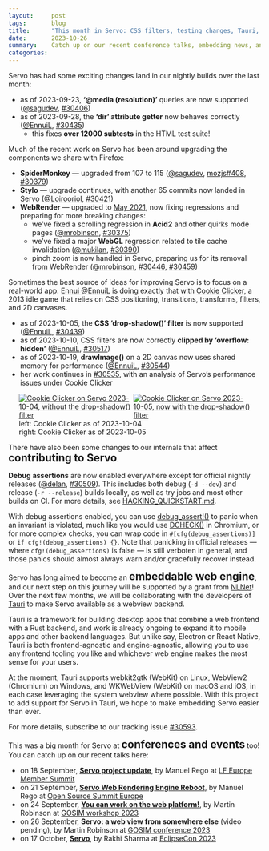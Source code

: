```yaml
---
layout:     post
tags:       blog
title:      "This month in Servo: CSS filters, testing changes, Tauri, and more!"
date:       2023-10-26
summary:    Catch up on our recent conference talks, embedding news, and testing changes, plus nightly updates around media queries, the DOM, upgrades, CSS filters, and canvas performance.
categories:
---
```


Servo has had some exciting changes land in our nightly builds over the last month:

* as of 2023-09-23, **‘@media (resolution)’** queries are now supported ([@sagudev](https://github.com/sagudev), [#30406](https://github.com/servo/servo/pull/30406))
* as of 2023-09-28, the **‘dir’ attribute getter** now behaves correctly ([@EnnuiL](https://github.com/EnnuiL), [#30435](https://github.com/servo/servo/pull/30435))
    * this fixes **over 12000 subtests** in the HTML test suite!

<style>
    /* guaranteed minimum width for first paragraph after a float */
    ._floatmin {
        display: block;
        width: 13em;
        overflow: hidden;
    }
    ._none {
        display: none;
    }
    ._fig:not(#specificity) {
        width: 33em;
        max-width: 100%;
        margin: 1em auto;
    }
    ._fig > ._flex {
        display: flex;
    }
    ._fig._min {
        width: min-content;
    }
    ._fig table {
        text-align: initial;
    }
    ._fig figcaption._notes {
        text-align: left;
        width: max-content;
        max-width: 100%;
    }
    ._figl:not(#specificity),
    ._figr:not(#specificity) {
        margin: 0 1em 1em;
    }
    ._figl {
        float: left;
    }
    ._figr {
        float: right;
    }
    .figl > a > img,
    .figr > a > img {
        width: 17em;
        max-width: max-content;
    }
    ._runin {
        margin-bottom: 1em;
    }
    ._runin > p,
    ._runin > h2 {
        display: inline;
    }
</style>

Much of the recent work on Servo has been around upgrading the components we share with Firefox:

* **SpiderMonkey** — upgraded from 107 to 115 ([@sagudev](https://github.com/sagudev), [mozjs#408](https://github.com/servo/mozjs/pull/408), [#30379](https://github.com/servo/servo/pull/30379))
* **Stylo** — upgrade continues, with another 65 commits now landed in Servo ([@Loirooriol](https://github.com/Loirooriol), [#30421](https://github.com/servo/servo/pull/30421))
* **WebRender** — upgraded to [May 2021](https://github.com/servo/servo/pull/30323), now fixing regressions and preparing for more breaking changes:
    * <span class=_none>as of 2023-09-19,</span> we’ve fixed a scrolling regression in **Acid2** and other quirks mode pages ([@mrobinson](https://github.com/mrobinson), [#30375](https://github.com/servo/servo/pull/30375))
    * <span class=_none>as of 2023-09-21,</span> we’ve fixed a major **WebGL** regression related to tile cache invalidation ([@mukilan](https://github.com/mukilan), [#30390](https://github.com/servo/servo/pull/30390))
    * <span class=_none>as of 2023-10-04,</span> pinch zoom is now handled in Servo, preparing us for its removal from WebRender ([@mrobinson](https://github.com/mrobinson), [#30446](https://github.com/servo/servo/pull/30446), [#30459](https://github.com/servo/servo/pull/30459))

Sometimes the best source of ideas for improving Servo is to focus on a real-world app.
[Ennui @EnnuiL](https://github.com/EnnuiL) is doing exactly that with [Cookie Clicker](https://orteil.dashnet.org/cookieclicker/), a 2013 idle game that relies on CSS positioning, transitions, transforms, filters, and 2D canvases.

* as of 2023-10-05, the **CSS ‘drop-shadow()‘ filter** is now supported ([@EnnuiL](https://github.com/EnnuiL), [#30439](https://github.com/servo/servo/pull/30439))
* as of 2023-10-10, CSS filters are now correctly **clipped by ‘overflow: hidden’** ([@EnnuiL](https://github.com/EnnuiL), [#30517](https://github.com/servo/servo/pull/30517))
* as of 2023-10-19, **drawImage()** on a 2D canvas now uses shared memory for performance ([@EnnuiL](https://github.com/EnnuiL), [#30544](https://github.com/servo/servo/pull/30544))
* her work continues in [#30535](https://github.com/servo/servo/issues/30535), with an analysis of Servo’s performance issues under Cookie Clicker

<figure class="_fig">
    <div class="_flex">
        <a href="{{ '/img/blog/drop-shadow-filter-before.png' | url }}"><img src="{{ '/img/blog/drop-shadow-filter-before.png' | url }}"
            alt="Cookie Clicker on Servo 2023-10-04, without the drop-shadow() filter"></a>
        <a href="{{ '/img/blog/drop-shadow-filter-after.png' | url }}"><img src="{{ '/img/blog/drop-shadow-filter-after.png' | url }}"
            alt="Cookie Clicker on Servo 2023-10-05, now with the drop-shadow() filter"></a>
    </div>
    <figcaption>
        left: Cookie Clicker as of 2023-10-04
        <br>right: Cookie Clicker as of 2023-10-05
    </figcaption>
</figure>

<div class="_runin"><p><span class="_floatmin"></span>There have also been some changes to our internals that affect </p><h2>contributing to Servo</h2><p>.</p></div>

**Debug assertions** are now enabled everywhere except for official nightly releases ([@delan](https://github.com/delan), [#30509](https://github.com/servo/servo/pull/30509)).
This includes both debug (`-d --dev`) and release (`-r --release`) builds locally, as well as try jobs and most other builds on CI.
For more details, see [HACKING_QUICKSTART.md](https://github.com/servo/servo/blob/a3d2f0c586e97e26906bd2327395186bf140f49b/docs/HACKING_QUICKSTART.md#building-servo).

With debug assertions enabled, you can use [debug_assert!()](https://doc.rust-lang.org/std/macro.debug_assert.html) to panic when an invariant is violated, much like you would use [DCHECK()](https://source.chromium.org/chromium/chromium/src/+/main:base/check.h;drc=95330f60656455a82d816e24907ed67b99cb8720) in Chromium, or for more complex checks, you can wrap code in `#[cfg(debug_assertions)]` or `if cfg!(debug_assertions) {}`.
Note that panicking in official releases — where `cfg!(debug_assertions)` is false — is still verboten in general, and those panics should almost always warn and/or gracefully recover instead.

<div class="_runin" style="clear: both;"><p>Servo has long aimed to become an </p><h2 id="embeddable-web-engine">embeddable web engine</h2><p>, and our next step on this journey will be supported by a grant from <a href="https://nlnet.nl/project/Tauri-Servo/">NLNet</a>!
Over the next few months, we will be collaborating with the developers of <a href="https://tauri.app">Tauri</a> to make Servo available as a webview backend.</p></div>

Tauri is a framework for building desktop apps that combine a web frontend with a Rust backend, and work is already ongoing to expand it to mobile apps and other backend languages.
But unlike say, Electron or React Native, Tauri is both frontend-agnostic and engine-agnostic, allowing you to use any frontend tooling you like and whichever web engine makes the most sense for your users.

At the moment, Tauri supports webkit2gtk (WebKit) on Linux, WebView2 (Chromium) on Windows, and WKWebView (WebKit) on macOS and iOS, in each case leveraging the system webview where possible.
With this project to add support for Servo in Tauri, we hope to make embedding Servo easier than ever.

For more details, subscribe to our tracking issue [#30593](https://github.com/servo/servo/issues/30593).

<div class="_runin"><p>This was a big month for Servo at </p><h2>conferences and events</h2><p> too! You can catch up on our recent talks here:</p></div>

* on 18 September, [**Servo project update**](https://www.youtube.com/watch?v=J4qedc-0pjs&t=2356s), by Manuel Rego at [LF Europe Member Summit](https://lfeuropems2023.sched.com/event/1PCHu)
* on 21 September, [**Servo Web Rendering Engine Reboot**](https://www.youtube.com/watch?v=9lkIX5ryZZ4), by Manuel Rego at [Open Source Summit Europe](https://osseu2023.sched.com/event/1OGkc)
* on 24 September, [**You can work on the web platform!**](https://www.bilibili.com/video/BV1Hw411r7Q6/), by Martin Robinson at [GOSIM workshop 2023](https://workshop2023.gosim.org/schedule#mobile)
* on 26 September, **Servo: a web view from somewhere else** (video pending), by Martin Robinson at [GOSIM conference 2023](https://conference2023.gosim.org/schedule#mobile)
* on 17 October, [**Servo**](https://servo.org/slides/2023-10-17-eclipsecon/), by Rakhi Sharma at [EclipseCon 2023](https://www.eclipsecon.org/2023/)
